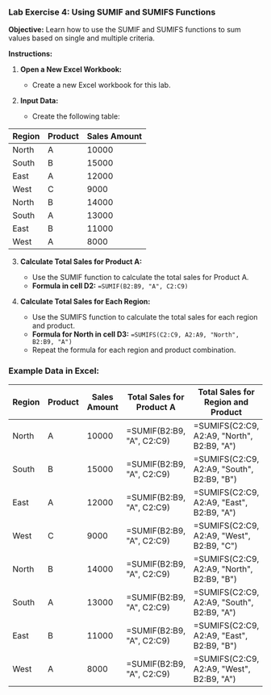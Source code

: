 ### Lab Exercise 4: Using SUMIF and SUMIFS Functions

**Objective:** Learn how to use the SUMIF and SUMIFS functions to sum values based on single and multiple criteria.

**Instructions:**

1. **Open a New Excel Workbook:**

   - Create a new Excel workbook for this lab.

2. **Input Data:**
   - Create the following table:

| Region | Product | Sales Amount |
| ------ | ------- | ------------ |
| North  | A       | 10000        |
| South  | B       | 15000        |
| East   | A       | 12000        |
| West   | C       | 9000         |
| North  | B       | 14000        |
| South  | A       | 13000        |
| East   | B       | 11000        |
| West   | A       | 8000         |

3. **Calculate Total Sales for Product A:**

   - Use the SUMIF function to calculate the total sales for Product A.
   - **Formula in cell D2:** `=SUMIF(B2:B9, "A", C2:C9)`

4. **Calculate Total Sales for Each Region:**
   - Use the SUMIFS function to calculate the total sales for each region and product.
   - **Formula for North in cell D3:** `=SUMIFS(C2:C9, A2:A9, "North", B2:B9, "A")`
   - Repeat the formula for each region and product combination.

### Example Data in Excel:

| Region | Product | Sales Amount | Total Sales for Product A | Total Sales for Region and Product         |
| ------ | ------- | ------------ | ------------------------- | ------------------------------------------ |
| North  | A       | 10000        | =SUMIF(B2:B9, "A", C2:C9) | =SUMIFS(C2:C9, A2:A9, "North", B2:B9, "A") |
| South  | B       | 15000        | =SUMIF(B2:B9, "A", C2:C9) | =SUMIFS(C2:C9, A2:A9, "South", B2:B9, "B") |
| East   | A       | 12000        | =SUMIF(B2:B9, "A", C2:C9) | =SUMIFS(C2:C9, A2:A9, "East", B2:B9, "A")  |
| West   | C       | 9000         | =SUMIF(B2:B9, "A", C2:C9) | =SUMIFS(C2:C9, A2:A9, "West", B2:B9, "C")  |
| North  | B       | 14000        | =SUMIF(B2:B9, "A", C2:C9) | =SUMIFS(C2:C9, A2:A9, "North", B2:B9, "B") |
| South  | A       | 13000        | =SUMIF(B2:B9, "A", C2:C9) | =SUMIFS(C2:C9, A2:A9, "South", B2:B9, "A") |
| East   | B       | 11000        | =SUMIF(B2:B9, "A", C2:C9) | =SUMIFS(C2:C9, A2:A9, "East", B2:B9, "B")  |
| West   | A       | 8000         | =SUMIF(B2:B9, "A", C2:C9) | =SUMIFS(C2:C9, A2:A9, "West", B2:B9, "A")  |
